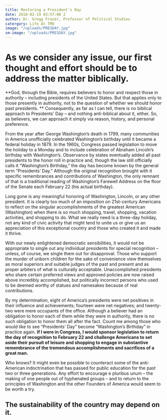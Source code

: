 ```yaml
---
title: Restoring a President's Day
date: 2018-02-19 03:57:00 Z
author: Dr. Gregg Frazer, Professor of Political Studies
catergory: Life At TMU
image: "/uploads/PRESDAY.jpg"
sm-image: "/uploads/PRESDAY.jpg"
---
```


# As we consider any issue, our first thought and effort should be to address the matter biblically. 

**God, through the Bible, requires believers to honor and respect those in authority – including presidents of the United States.  But that applies only to those presently in authority, not to the question of whether we should honor past presidents. ** Consequently, as far as I can tell, there is no biblical approach to Presidents’ Day – and nothing anti-biblical about it, either.  So, as believers, we can approach it simply via reason, history, and personal preference.

From the year after George Washington’s death in 1799, many communities in America unofficially celebrated Washington’s birthday until it became a federal holiday in 1879.  In the 1960s, Congress passed legislation to move the holiday to a Monday and to include celebration of Abraham Lincoln’s birthday with Washington’s.  Observance by states eventually added all past presidents to the honor roll in practice and, though the law still officially calls it “Washington’s Birthday,” the day has become known by the general term “Presidents’ Day.”  Although the original recognition brought with it specific remembrances and contributions of Washington, the only remnant of that is a traditional reading of Washington’s Farewell Address on the floor of the Senate each February 22 (his actual birthday).

Long gone is any meaningful honoring of Washington, Lincoln, or any other president.  It is clearly too much of an imposition on 21st-century Americans to reflect on the singular accomplishments of the greatest American (Washington) when there is so much shopping, travel, shopping, vacation activities, and shopping to do.  What we really need is a three-day holiday, not any kind of civic activity that might tend to unite us or give us an appreciation of this exceptional country and those who created it and made it thrive.  

With our newly enlightened democratic sensibilities, it would not be appropriate to single out any individual presidents for special recognition – unless, of course, we single them out for disapproval.  Those who support the murder of unborn children for the sake of convenience view themselves as moral superiors and suitable judges of the past and present and as proper arbiters of what is culturally acceptable. Unaccomplished presidents who share certain preferred views and approved policies are now raised above incredibly accomplished, but politically incorrect persons who used to be deemed worthy of statues and namesakes because of real contributions.

By my determination, eight of America’s presidents were net positives in their influence and achievements; fourteen were net negatives; and twenty-two were mere occupants of the office.  Although a believer had an obligation to honor each of them while they were in authority, there is no such obligation to honor them all after the fact.  Count me among those who would like to see “Presidents’ Day” become “Washington’s Birthday” in practice again.  **If I were in Congress, I would sponsor legislation to return the day of recognition to February 22 and challenge Americans to set aside their pursuit of leisure and shopping to engage in substantive remembrance of the tremendous accomplishments and sacrifices of a great man.**  

Who knows?  It might even be possible to counteract some of the anti-American indoctrination that has passed for public education for the past two or three generations.  Any effort to encourage e pluribus unum – the making of one people out of hyphenated groups – and to return to the principles of Washington and the other Founders of America would seem to be worth a try.  

## The sustainability of the country may depend on it.
	
